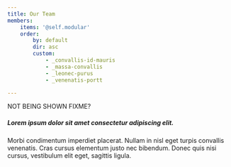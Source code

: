 ```yaml
---
title: Our Team
members:
    items: '@self.modular'
    order:
        by: default
        dir: asc
        custom:
            - _convallis-id-mauris
            - _massa-convallis
            - _leonec-purus
            - _venenatis-portt

---
```

NOT BEING SHOWN FIXME?
##### Lorem ipsum dolor sit amet consectetur adipiscing elit.

Morbi condimentum imperdiet placerat. Nullam in nisl eget turpis convallis venenatis. Cras cursus elementum justo nec bibendum. Donec quis nisi cursus, vestibulum elit eget, sagittis ligula.